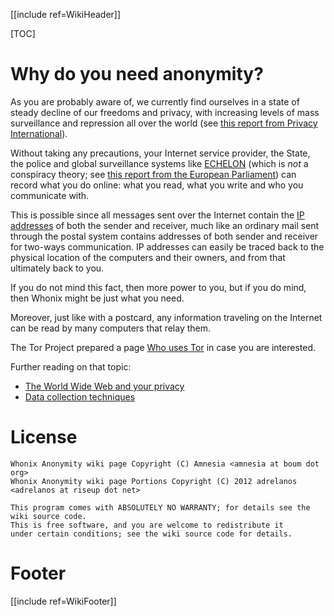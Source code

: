 <!--
Copyright:

   Whonix Anonymity wiki page Copyright (C) Amnesia <amnesia at boum dot org>
   Whonix Anonymity wiki page Portions Copyright (C) 2012 adrelanos <adrelanos at riseup dot net>
   
   This program is free software; you can redistribute it and/or modify
   it under the terms of the GNU General Public License as published by
   the Free Software Foundation; either version 3 of the License, or
   (at your option) any later version.
		 
   This program is distributed in the hope that it will be useful,
   but WITHOUT ANY WARRANTY; without even the implied warranty of
   MERCHANTABILITY or FITNESS FOR A PARTICULAR PURPOSE.  See the
   GNU General Public License for more details.
	  
   You should have received a copy of the GNU General Public License
   along with this program; if not, write to:

	Free Software Foundation, Inc. 
	51 Franklin St, Fifth Floor
	Boston, MA 02110-1301, USA.

On Debian GNU/Linux systems, the complete text of the GNU General Public
License can be found in the /usr/share/common-licenses' directory.

The complete text of the GNU General Public License can also be found online on gnu.org <https://www.gnu.org/licenses/gpl.html>, in Whonix virtual machine images in /usr/share/common-licenses/GPL-3 file or in Whonix wiki on <https://sourceforge.net/p/whonix/wiki/GPLv3/>.
-->

<!--
The Whonix anonymity wiki page is forked from the Tails anonymity page, from this exact source <http://git.immerda.ch/?p=amnesia.git;a=blob;f=wiki/src/doc/about/anonymity.mdwn;hb=aa3f03e017d533052d3be3781682701a9d3fa2c2>.
-->

[[include ref=WikiHeader]]

[TOC]

# Why do you need anonymity? #
As you are probably aware of, we currently find ourselves in a state of steady decline of our freedoms and privacy, with increasing levels of mass surveillance and repression all over the world (see [this report from Privacy International](http://www.privacyinternational.org/article.shtml?cmd%5B347%5D=x-347-559597)).

Without taking any precautions, your Internet service provider, the State, the police and global surveillance systems like [ECHELON](http://en.wikipedia.org/wiki/ECHELON) (which is _not_ a conspiracy theory; see [this report from the European Parliament](http://www.fas.org/irp/program/process/rapport_echelon_en.pdf)) can record what you do online: what you read, what you write and who you communicate with.

This is possible since all messages sent over the Internet contain the [IP addresses](http://en.wikipedia.org/wiki/Ip_address) of both the sender and receiver, much like an ordinary mail sent through the postal system contains addresses of both sender and receiver for two-ways communication. IP addresses can easily be traced back to the physical location of the computers and their owners, and from that ultimately back to you.

If you do not mind this fact, then more power to you, but if you do mind, then Whonix might be just what you need.

Moreover, just like with a postcard, any information traveling on the Internet can be read by many computers that relay them.

The Tor Project prepared a page [Who uses Tor](https://www.torproject.org/about/torusers.html.en) in case you are interested.

Further reading on that topic:

* [The World Wide Web and your privacy](https://sourceforge.net/p/whonix/wiki/TheWorldWideWebAndYourPrivacy/)
* [Data collection techniques](https://sourceforge.net/p/whonix/wiki/DataCollectionTechniques/)

# License #
    Whonix Anonymity wiki page Copyright (C) Amnesia <amnesia at boum dot org>
    Whonix Anonymity wiki page Portions Copyright (C) 2012 adrelanos <adrelanos at riseup dot net>
    
    This program comes with ABSOLUTELY NO WARRANTY; for details see the wiki source code.
    This is free software, and you are welcome to redistribute it
    under certain conditions; see the wiki source code for details.

# Footer #
[[include ref=WikiFooter]]
